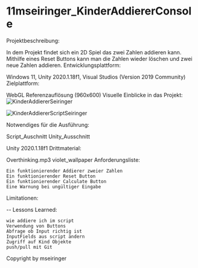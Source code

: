# 11mseiringer_KinderAddiererConsole

Projektbeschreibung:

In dem Projekt findet sich ein 2D Spiel das zwei Zahlen addieren kann. Mithilfe eines Reset Buttons kann man die Zahlen wieder löschen und zwei neue Zahlen addieren.
Entwicklungsplattform:

Windows 11, Unity 2020.1.18f1, Visual Studios (Version 2019 Community)
Zielplattform:

WebGL Referenzauflösung (960x600)
Visuelle Einblicke in das Projekt:
![KinderAddiererSeiringer](https://user-images.githubusercontent.com/90834304/152293582-e5bd4466-666f-4c41-a7fa-c5398328dfe7.jpg)

![KinderAddiererScriptSeiringer](https://user-images.githubusercontent.com/90834304/152293791-b5946236-d02a-43e6-8b02-7f398338a771.jpg)

Notwendiges für die Ausführung:

Script_Auschnitt Unity_Ausschnitt

Unity 2020.1.18f1
Drittmaterial:

Overthinking.mp3 violet_wallpaper
Anforderungsliste:

    Ein funktionierender Addierer zweier Zahlen
    Ein funktionierender Reset Button
    Ein funktionierender Calculate Button
    Eine Warnung bei ungültiger Eingabe

Limitationen:

--
Lessons Learned:

    wie addiere ich im script
    Verwendung von Buttons
    Abfrage ob Input richtig ist
    InputFields aus script ändern
    Zugriff auf Kind Objekte
    push/pull mit Git

Copyright by mseiringer
